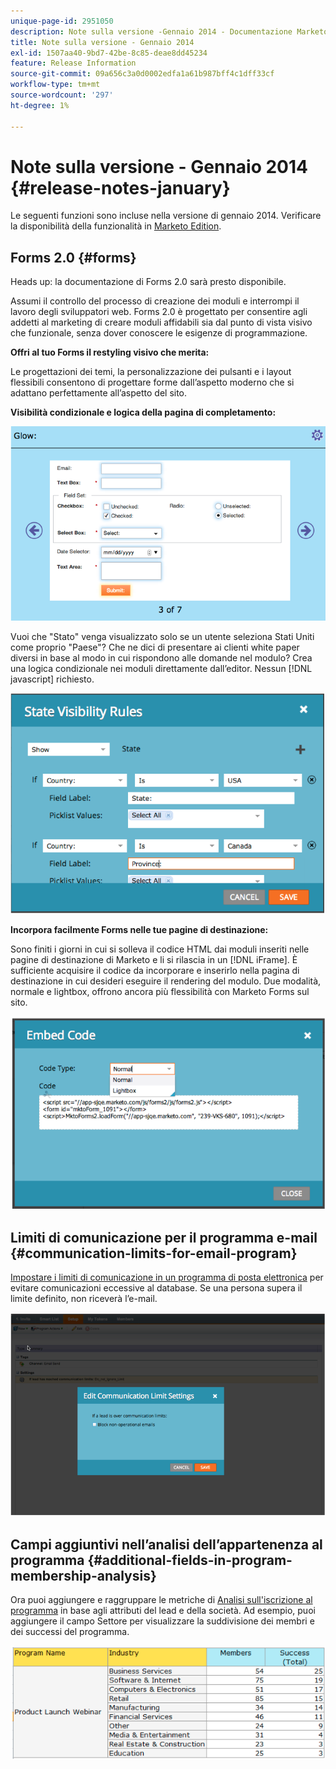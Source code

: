 ```yaml
---
unique-page-id: 2951050
description: Note sulla versione -Gennaio 2014 - Documentazione Marketo - Documentazione del prodotto
title: Note sulla versione - Gennaio 2014
exl-id: 1507aa40-9bd7-42be-8c85-deae8dd45234
feature: Release Information
source-git-commit: 09a656c3a0d0002edfa1a61b987bff4c1dff33cf
workflow-type: tm+mt
source-wordcount: '297'
ht-degree: 1%

---
```


# Note sulla versione - Gennaio 2014 {#release-notes-january}

Le seguenti funzioni sono incluse nella versione di gennaio 2014. Verificare la disponibilità della funzionalità in [Marketo Edition](https://www.marketo.com/pricing/).

## Forms 2.0 {#forms}

Heads up: la documentazione di Forms 2.0 sarà presto disponibile.

Assumi il controllo del processo di creazione dei moduli e interrompi il lavoro degli sviluppatori web. Forms 2.0 è progettato per consentire agli addetti al marketing di creare moduli affidabili sia dal punto di vista visivo che funzionale, senza dover conoscere le esigenze di programmazione.

**Offri al tuo Forms il restyling visivo che merita:**

Le progettazioni dei temi, la personalizzazione dei pulsanti e i layout flessibili consentono di progettare forme dall’aspetto moderno che si adattano perfettamente all’aspetto del sito.

**Visibilità condizionale e logica della pagina di completamento:**

![](assets/image2014-9-22-10-3a30-3a52.png)

Vuoi che &quot;Stato&quot; venga visualizzato solo se un utente seleziona Stati Uniti come proprio &quot;Paese&quot;? Che ne dici di presentare ai clienti white paper diversi in base al modo in cui rispondono alle domande nel modulo? Crea una logica condizionale nei moduli direttamente dall’editor. Nessun [!DNL javascript] richiesto.

![](assets/image2014-9-22-10-3a31-3a54.png)

**Incorpora facilmente Forms nelle tue pagine di destinazione:**

Sono finiti i giorni in cui si solleva il codice HTML dai moduli inseriti nelle pagine di destinazione di Marketo e li si rilascia in un [!DNL iFrame]. È sufficiente acquisire il codice da incorporare e inserirlo nella pagina di destinazione in cui desideri eseguire il rendering del modulo. Due modalità, normale e lightbox, offrono ancora più flessibilità con Marketo Forms sul sito.

![](assets/image2014-9-22-10-3a38-3a2.png)

## Limiti di comunicazione per il programma e-mail {#communication-limits-for-email-program}

[Impostare i limiti di comunicazione in un programma di posta elettronica](/help/marketo/product-docs/email-marketing/email-programs/email-program-actions/enable-disable-communication-limits-in-an-email-program.md) per evitare comunicazioni eccessive al database. Se una persona supera il limite definito, non riceverà l’e-mail.

![](assets/image2014-9-22-10-3a38-3a31.png)

## Campi aggiuntivi nell’analisi dell’appartenenza al programma {#additional-fields-in-program-membership-analysis}

Ora puoi aggiungere e raggruppare le metriche di [Analisi sull&#39;iscrizione al programma](/help/marketo/product-docs/reporting/revenue-cycle-analytics/program-analytics/build-a-program-membership-analysis-report-that-lists-leads.md) in base agli attributi del lead e della società. Ad esempio, puoi aggiungere il campo Settore per visualizzare la suddivisione dei membri e dei successi del programma.

![](assets/image2014-9-22-10-3a39-3a1.png)
